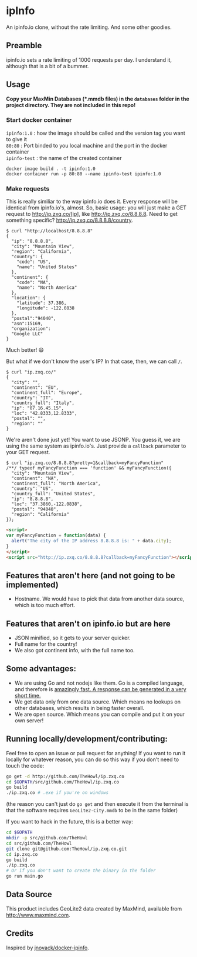 
# ipInfo

An ipinfo.io clone, without the rate limiting. And some other goodies.

## Preamble

ipinfo.io sets a rate limiting of 1000 requests per day. I understand it, although that is a bit of a bummer.

## Usage

**Copy your MaxMin Databases (*.mmdb files) in the `databases` folder in the project directory. They are not included in this repo!**

### Start docker container

`ipinfo:1.0` : how the image should be called and the version tag you want to give it <br/>
`80:80` :  Port binded to you local machine and the port in the docker container <br/>
`ipinfo-test` : the name of the created container

```
docker image build . -t ipinfo:1.0
docker container run -p 80:80 --name ipinfo-test ipinfo:1.0
```

### Make requests

This is really similiar to the way ipinfo.io does it. Every response will be identical from ipinfo.io's, almost. So, basic usage: you will just make a GET request to <http://ip.zxq.co/[ip]>, like http://ip.zxq.co/8.8.8.8. Need to get something specific? http://ip.zxq.co/8.8.8.8/country.

```
$ curl "http://localhost/8.8.8.8"
{
  "ip": "8.8.8.8",
  "city": "Mountain View",
  "region": "California",
  "country": {
    "code": "US",
    "name": "United States"
  },
  "continent": {
    "code": "NA",
    "name": "North America"
  },
  "location": {
    "latitude": 37.386,
    "longitude": -122.0838
  },
  "postal":"94040",
  "asn":15169,
  "organization":
  "Google LLC"
}
```

Much better! :smile:

But what if we don't know the user's IP? In that case, then, we can call `/`.

```
$ curl "ip.zxq.co/"
{
  "city": "",
  "continent": "EU",
  "continent_full": "Europe",
  "country": "IT",
  "country_full": "Italy",
  "ip": "87.16.45.15",
  "loc": "42.8333,12.8333",
  "postal": "",
  "region": ""
}
```

We're aren't done just yet! You want to use JSONP. You guess it, we are using the same system as ipinfo.io's. Just provide a `callback` parameter to your GET request.

```
$ curl "ip.zxq.co/8.8.8.8?pretty=1&callback=myFancyFunction"
/**/ typeof myFancyFunction === 'function' && myFancyFunction({
  "city": "Mountain View",
  "continent": "NA",
  "continent_full": "North America",
  "country": "US",
  "country_full": "United States",
  "ip": "8.8.8.8",
  "loc": "37.3860,-122.0838",
  "postal": "94040",
  "region": "California"
});
```

```html
<script>
var myFancyFunction = function(data) {
  alert("The city of the IP address 8.8.8.8 is: " + data.city);
}
</script>
<script src="http://ip.zxq.co/8.8.8.8?callback=myFancyFunction"></script>
```

## Features that aren't here (and not going to be implemented)

* Hostname. We would have to pick that data from another data source, which is too much effort.

## Features that aren't on ipinfo.io but are here

* JSON minified, so it gets to your server quicker.
* Full name for the country!
* We also got continent info, with the full name too.

## Some advantages:

* We are using Go and not nodejs like them. Go is a compiled language, and therefore is [amazingly fast. A response can be generated in a very short time.](Benchmarks.md)
* We get data only from one data source. Which means no lookups on other databases, which results in being faster overall.
* We are open source. Which means you can compile and put it on your own server!

## Running locally/development/contributing:

Feel free to open an issue or pull request for anything! If you want to run it locally for whatever reason, you can do so this way if you don't need to touch the code:

```sh
go get -d http://github.com/TheHowl/ip.zxq.co
cd $GOPATH/src/github.com/TheHowl/ip.zxq.co
go build
./ip.zxq.co # .exe if you're on windows
```

(the reason you can't just do `go get` and then execute it from the terminal is that the software requires `GeoLite2-City.mmdb` to be in the same folder)

If you want to hack in the future, this is a better way:

```sh
cd $GOPATH
mkdir -p src/github.com/TheHowl
cd src/github.com/TheHowl
git clone git@github.com:TheHowl/ip.zxq.co.git
cd ip.zxq.co
go build
./ip.zxq.co
# Or if you don't want to create the binary in the folder
go run main.go
```

## Data Source

This product includes GeoLite2 data created by MaxMind, available from http://www.maxmind.com.

## Credits

Inspired by [jnovack/docker-ipinfo](https://github.com/jnovack/docker-ipinfo).